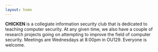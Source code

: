 ```yaml
---
layout: home
---
```

**CHICKEN** is a collegiate information security club that is dedicated to teaching computer security. At any given time, we also have a couple of research projects going on attempting to improve the field of computer security. Meetings are Wednesdays at 8:00pm in OU129. Everyone is welcome.